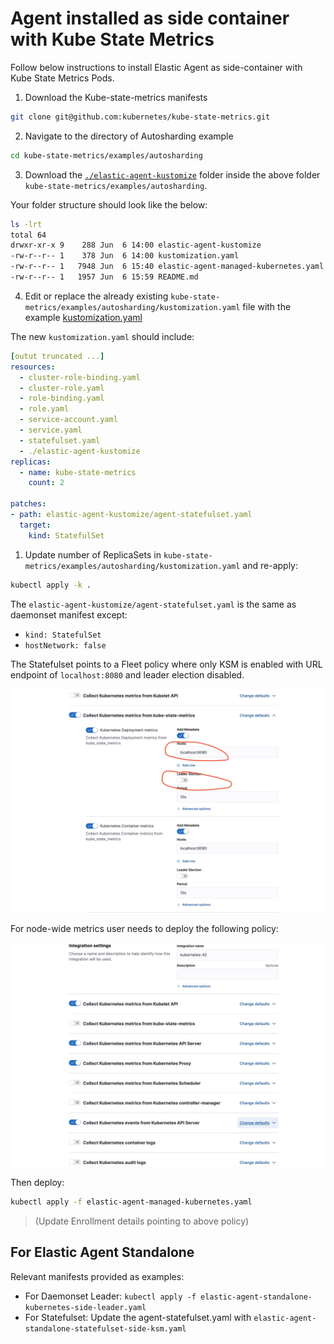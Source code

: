 # Agent installed as side container with Kube State Metrics 

Follow below instructions to install Elastic Agent as side-container with Kube State Metrics Pods.

1. Download the Kube-state-metrics manifests

```bash
git clone git@github.com:kubernetes/kube-state-metrics.git
```

2. Navigate to the directory of Autosharding example

```bash
cd kube-state-metrics/examples/autosharding
```

3. Download the [`./elastic-agent-kustomize`](./elastic-agent-kustomize) folder inside the above folder `kube-state-metrics/examples/autosharding`.

Your folder structure should look like the below:

```bash
ls -lrt
total 64
drwxr-xr-x 9    288 Jun  6 14:00 elastic-agent-kustomize
-rw-r--r-- 1    378 Jun  6 14:00 kustomization.yaml
-rw-r--r-- 1   7948 Jun  6 15:40 elastic-agent-managed-kubernetes.yaml
-rw-r--r-- 1   1957 Jun  6 15:59 README.md
```

4. Edit or replace the already existing `kube-state-metrics/examples/autosharding/kustomization.yaml` file with the example [kustomization.yaml](./kustomization.yaml)

The new `kustomization.yaml` should include:

```yaml
[outut truncated ...]
resources:
  - cluster-role-binding.yaml
  - cluster-role.yaml
  - role-binding.yaml
  - role.yaml
  - service-account.yaml
  - service.yaml
  - statefulset.yaml
  - ./elastic-agent-kustomize
replicas:
  - name: kube-state-metrics
    count: 2

patches:
- path: elastic-agent-kustomize/agent-statefulset.yaml
  target:
    kind: StatefulSet
```

1. Update number of ReplicaSets in `kube-state-metrics/examples/autosharding/kustomization.yaml` and re-apply:

```bash
kubectl apply -k .
```

The `elastic-agent-kustomize/agent-statefulset.yaml` is the same as daemonset manifest except:
- `kind: StatefulSet`
- `hostNetwork: false`

The Statefulset points to a Fleet policy where only KSM is enabled with URL endpoint of `localhost:8080` and leader election disabled.

![statefulset policy](../../images/ksm-sidecontainer.png)

For node-wide metrics user needs to deploy the following policy:

![daemonset policy](../../images/leader-ksm-sidecontainer.png)

Then deploy:

```bash
kubectl apply -f elastic-agent-managed-kubernetes.yaml
```

> (Update Enrollment details pointing to above policy)


## For Elastic Agent Standalone

Relevant manifests provided as examples:

- For Daemonset Leader: `kubectl apply -f elastic-agent-standalone-kubernetes-side-leader.yaml`
- For Statefulset: Update the agent-statefulset.yaml with `elastic-agent-standalone-statefulset-side-ksm.yaml` 